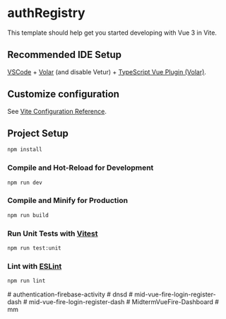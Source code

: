 # authRegistry

This template should help get you started developing with Vue 3 in Vite.

## Recommended IDE Setup

[VSCode](https://code.visualstudio.com/) + [Volar](https://marketplace.visualstudio.com/items?itemName=Vue.volar) (and disable Vetur) + [TypeScript Vue Plugin (Volar)](https://marketplace.visualstudio.com/items?itemName=Vue.vscode-typescript-vue-plugin).

## Customize configuration

See [Vite Configuration Reference](https://vitejs.dev/config/).

## Project Setup

```sh
npm install
```

### Compile and Hot-Reload for Development

```sh
npm run dev
```

### Compile and Minify for Production

```sh
npm run build
```

### Run Unit Tests with [Vitest](https://vitest.dev/)

```sh
npm run test:unit
```

### Lint with [ESLint](https://eslint.org/)

```sh
npm run lint
```
#   a u t h e n t i c a t i o n - f i r e b a s e - a c t i v i t y  
 #   d n s d  
 #   m i d - v u e - f i r e - l o g i n - r e g i s t e r - d a s h  
 #   m i d - v u e - f i r e - l o g i n - r e g i s t e r - d a s h  
 #   M i d t e r m V u e F i r e - D a s h b o a r d  
 #   m m  
 